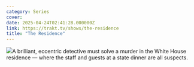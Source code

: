 ```yaml
---
category: Series
cover: 
date: 2025-04-24T02:41:28.000000Z
link: https://trakt.tv/shows/the-residence
title: "The Residence"
---
```


![](https://walter-r2.trakt.tv/images/shows/000/218/239/fanarts/thumb/ca9d0534ea.jpg)A brilliant, eccentric detective must solve a murder in the White House residence — where the staff and guests at a state dinner are all suspects.